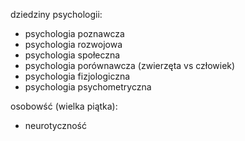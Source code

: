 dziedziny psychologii:
- psychologia poznawcza
- psychologia rozwojowa
- psychologia społeczna
- psychologia porównawcza (zwierzęta vs człowiek)
- psychologia fizjologiczna
- psychologia psychometryczna

osobowść (wielka piątka):
- neurotyczność 









